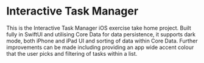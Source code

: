 # Interactive Task Manager

This is the Interactive Task Manager iOS exercise take home project. Built fully in SwiftUI and utilising Core Data for data persistence, it supports dark mode, both iPhone and iPad UI and sorting of data within Core Data. Further improvements can be made including providing an app wide accent colour that the user picks and filtering of tasks within a list.
